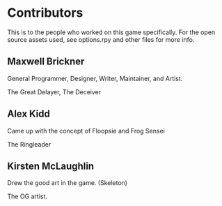 # Contributors

This is to the people who worked on this game specifically.
For the open source assets used, see options.rpy and other files for more info.

## Maxwell Brickner

General Programmer, Designer, Writer, Maintainer, and Artist.

The Great Delayer, The Deceiver

## Alex Kidd

Came up with the concept of Floopsie and Frog Sensei

The Ringleader

## Kirsten McLaughlin

Drew the good art in the game. (Skeleton)

The OG artist.
